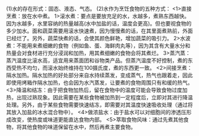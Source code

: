 (1)水的存在形式：固态、液态、气态。
(2)水作为烹饪食物的五种方式：
<1>直接烹煮：放在水中煮。
    1>滚水煮：要点是要放充足的水，水越多，煮熟东西越快。因为水越多，水里容纳的热量越高(水中加盐的话，温度会更高)。但也要视食物的多少加水。面和蔬菜需要用滚水快速煮，因为慢慢煮的话，在其里面煮熟前，外面已经烂了。另外，蔬菜快煮的话，会使其颜色鲜艳，增加蔬菜的吸引力。
    2>水波煮：不能用来煮细嫩的食物（例如鱼、蛋、海鲜肉丸等），因为其含有大量水分和热量会对食材进行充分浸润和加热，用其煮细嫩的食物会将其煮烂。
    3>蒸汽蒸：蒸汽温度比滚水高，适宜用来蒸面团和谷物类产品。但蒸汽温度不好控制，煮的东西受热不均匀，而滚水始终维持在100摄氏度，煮的东西更一致。
<2>间接烹煮：隔水加热。隔水加热的好处部分来自水持续蒸发，变成蒸气，热气也跟着走，因此即使用烤箱作隔水加热，也会因为水汽蒸发，让要煮的食物周围只有和缓的热气。
<3>降温和结冻：由于把食物加热后，留在食物中的温度可能会导致食物过度加热，出现过熟现象。因此需要在某些食物被加热到一定程度后，立即对其进行降温处理。另外，由于某些食物需要快速结冻，即需要对其温度快速吸收处理（通过将其放入加盐的冰水混合物中）。
<4>做浓盐水：由于盐水可以对细胞间的渗透压形成改变，使热度或味道更能直达食物内部。
<5>萃取食物风味：通过先煮其他食物，将其他食物的味道保留在水中，然后再煮主要食物。

